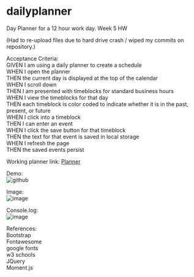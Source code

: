# dailyplanner
Day Planner for a 12 hour work day. Week 5 HW

(Had to re-upload files due to hard drive crash / wiped my commits on repository.)

Acceptance Criteria:  
GIVEN I am using a daily planner to create a schedule  
WHEN I open the planner  
THEN the current day is displayed at the top of the calendar  
WHEN I scroll down  
THEN I am presented with timeblocks for standard business hours  
WHEN I view the timeblocks for that day  
THEN each timeblock is color coded to indicate whether it is in the past, present, or future  
WHEN I click into a timeblock  
THEN I can enter an event  
WHEN I click the save button for that timeblock  
THEN the text for that event is saved in local storage  
WHEN I refresh the page  
THEN the saved events persist  



Working planner link:   [Planner](https://tbonexas.github.io/dailyplanner/)

Demo:  
![github](https://user-images.githubusercontent.com/67118229/92774169-0da4e680-f352-11ea-9bac-ab19d05092df.gif)



Image:    
![image](https://user-images.githubusercontent.com/67118229/92775109-f1ee1000-f352-11ea-8ce4-7a07d4eb4fe1.png)



Console.log:  
![image](https://user-images.githubusercontent.com/67118229/92775951-aa1bb880-f353-11ea-9a4a-20ae5885d731.png)


References:  
Bootstrap  
Fontawesome  
google fonts  
w3 schools  
JQuery  
Moment.js  
